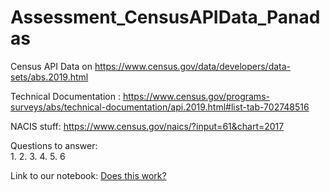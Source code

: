 # Assessment_CensusAPIData_Panadas

Census API Data on https://www.census.gov/data/developers/data-sets/abs.2019.html

Technical Documentation : 
https://www.census.gov/programs-surveys/abs/technical-documentation/api.2019.html#list-tab-702748516

NACIS stuff:
https://www.census.gov/naics/?input=61&chart=2017

Questions to answer:    
    1.
    2.
    3.
    4.
    5.
    6

Link to our notebook: [Does this work?](main.ipynb) 
